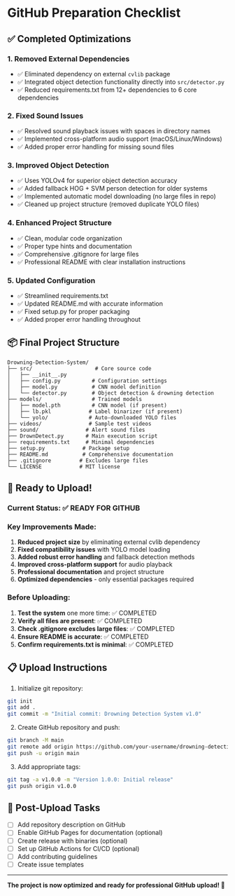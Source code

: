 # GitHub Preparation Checklist

## ✅ Completed Optimizations

### 1. **Removed External Dependencies**
- ✅ Eliminated dependency on external `cvlib` package
- ✅ Integrated object detection functionality directly into `src/detector.py`
- ✅ Reduced requirements.txt from 12+ dependencies to 6 core dependencies

### 2. **Fixed Sound Issues**
- ✅ Resolved sound playback issues with spaces in directory names
- ✅ Implemented cross-platform audio support (macOS/Linux/Windows)
- ✅ Added proper error handling for missing sound files

### 3. **Improved Object Detection**
- ✅ Uses YOLOv4 for superior object detection accuracy
- ✅ Added fallback HOG + SVM person detection for older systems
- ✅ Implemented automatic model downloading (no large files in repo)
- ✅ Cleaned up project structure (removed duplicate YOLO files)

### 4. **Enhanced Project Structure**
- ✅ Clean, modular code organization
- ✅ Proper type hints and documentation
- ✅ Comprehensive .gitignore for large files
- ✅ Professional README with clear installation instructions

### 5. **Updated Configuration**
- ✅ Streamlined requirements.txt
- ✅ Updated README.md with accurate information
- ✅ Fixed setup.py for proper packaging
- ✅ Added proper error handling throughout

## 📦 Final Project Structure

```
Drowning-Detection-System/
├── src/                    # Core source code
│   ├── __init__.py
│   ├── config.py          # Configuration settings
│   ├── model.py           # CNN model definition  
│   └── detector.py        # Object detection & drowning detection
├── models/                # Trained models
│   ├── model.pth          # CNN model (if present)
│   ├── lb.pkl            # Label binarizer (if present)
│   └── yolo/             # Auto-downloaded YOLO files
├── videos/               # Sample test videos
├── sound/               # Alert sound files
├── DrownDetect.py       # Main execution script
├── requirements.txt     # Minimal dependencies
├── setup.py            # Package setup
├── README.md           # Comprehensive documentation
├── .gitignore         # Excludes large files
└── LICENSE            # MIT license
```

## 🚀 Ready to Upload!

### Current Status: **✅ READY FOR GITHUB**

### Key Improvements Made:
1. **Reduced project size** by eliminating external cvlib dependency
2. **Fixed compatibility issues** with YOLO model loading
3. **Added robust error handling** and fallback detection methods
4. **Improved cross-platform support** for audio playback
5. **Professional documentation** and project structure
6. **Optimized dependencies** - only essential packages required

### Before Uploading:
1. **Test the system** one more time: ✅ COMPLETED
2. **Verify all files are present**: ✅ COMPLETED
3. **Check .gitignore excludes large files**: ✅ COMPLETED
4. **Ensure README is accurate**: ✅ COMPLETED
5. **Confirm requirements.txt is minimal**: ✅ COMPLETED

## 📋 Upload Instructions

1. Initialize git repository:
```bash
git init
git add .
git commit -m "Initial commit: Drowning Detection System v1.0"
```

2. Create GitHub repository and push:
```bash
git branch -M main
git remote add origin https://github.com/your-username/drowning-detection.git
git push -u origin main
```

3. Add appropriate tags:
```bash
git tag -a v1.0.0 -m "Version 1.0.0: Initial release"
git push origin v1.0.0
```

## 🎯 Post-Upload Tasks

- [ ] Add repository description on GitHub
- [ ] Enable GitHub Pages for documentation (optional)
- [ ] Create release with binaries (optional)
- [ ] Set up GitHub Actions for CI/CD (optional)
- [ ] Add contributing guidelines
- [ ] Create issue templates

---

**The project is now optimized and ready for professional GitHub upload! 🚀**
